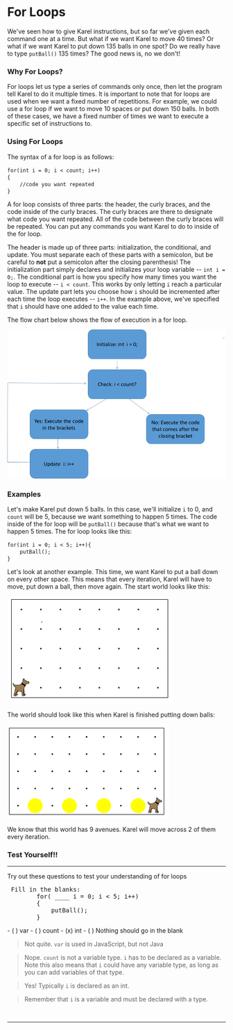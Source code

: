 # For Loops

We've seen how to give Karel instructions, but so far we've given each command one at a time.  But what if we want Karel to move 40 times?  Or what if we want Karel to put down 135 balls in one spot?  Do we really have to type ```putBall()``` 135 times?  The good news is, no we don't!

### Why For Loops?
For loops let us type a series of commands only  once, then let the program tell Karel to do it multiple times. It is important to note that for loops are used when we want a fixed number of repetitions. For example, we could use a for loop if we want to move 10 spaces or put down 150 balls.  In both of these cases, we have a fixed number of times we want to execute a specific set of instructions to.

### Using For Loops
The syntax of a for loop is as follows:

```
for(int i = 0; i < count; i++)
{
    //code you want repeated
}
```

A for loop consists of three parts: the header, the curly braces, and the code inside of the curly braces. The curly braces are there to designate what code you want repeated.  All of the code between the curly braces will be repeated.  You can put any commands you want Karel to do to inside of the for loop.

The header is made up of three parts: initialization, the conditional, and update. You must separate each of these parts with a semicolon, but be careful to **not** put a semicolon after the closing parenthesis! The initialization part simply declares and initializes your loop variable -- `int i = 0;`.  The conditional part is how you specify how many times you want the loop to execute -- `i < count`.  This works by only letting `i` reach a particular value. The update part lets you choose how `i` should be incremented after each time the loop executes -- `i++`.  In the example above, we've specified that `i` should have one added to the value each time.  

The flow chart below shows the flow of execution in a for loop.


![](../static/karel/forLoopDiagram.png)


### Examples
Let's make Karel put down 5 balls.  In this case, we'll initialize `i` to 0, and `count` will be 5, because we want something to happen 5 times.  The code inside of the for loop will be `putBall()` because that's what we want to happen 5 times.  The for loop looks like this:

```
for(int i = 0; i < 5; i++){
    putBall();
}
```

Let's look at another example.  This time, we want Karel to put a ball down on every other space. This means that every iteration, Karel will have to move, put down a ball, then move again. The start world looks like this:

![Starting World](../static/karel/for_oddBallStartWorld.png)

The world should look like this when Karel is finished putting down balls: 

![Ending World](../static/karel/for_oddBallFinish.png)

We know that this world has 9 avenues. Karel will move across 2 of them every iteration.

### Test Yourself!!


---


<p>Try out these questions to test your understanding of for loops </p>
<pre> Fill in the blanks:
        for( ____ i = 0; i < 5; i++)
        {
            putBall();
        }
</pre>
- ( ) var
- ( ) count
- (x) int
- ( ) Nothing should go in the blank

> Not quite.  `var` is used in JavaScript, but not Java

> Nope. `count` is not a variable type. `i` has to be declared as a variable.  Note this also means that `i` could have any variable type, as long as you can add variables of that type.

> Yes! Typically `i` is declared as an int.

> Remember that `i` is a variable and must be declared with a type.  

<pre>

</pre>

---






























